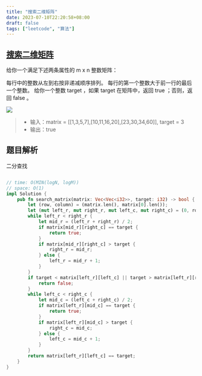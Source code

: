 ```yaml
---
title: "搜索二维矩阵"
date: 2023-07-10T22:20:58+08:00
draft: false
tags: ["leetcode", "算法"]
---
```


## [搜索二维矩阵](https://leetcode.cn/problems/search-a-2d-matrix/)

给你一个满足下述两条属性的 m x n 整数矩阵：

每行中的整数从左到右按非递减顺序排列。
每行的第一个整数大于前一行的最后一个整数。
给你一个整数 target ，如果 target 在矩阵中，返回 true ；否则，返回 false 。

![](https://assets.leetcode.com/uploads/2020/10/05/mat.jpg)


>- 输入：matrix = [[1,3,5,7],[10,11,16,20],[23,30,34,60]], target = 3
>- 输出：true

## 题目解析

二分查找

```rust

// time: O(MIN(logN, logM))
// space: O(1)
impl Solution {
    pub fn search_matrix(matrix: Vec<Vec<i32>>, target: i32) -> bool {
        let (row, column) = (matrix.len(), matrix[0].len());
        let (mut left_r, mut right_r, mut left_c, mut right_c) = (0, row - 1, 0, column - 1);
        while left_r < right_r {
            let mid_r = (left_r + right_r) / 2;
            if matrix[mid_r][right_c] == target {
                return true;
            }
            if matrix[mid_r][right_c] > target {
                right_r = mid_r;
            } else {
                left_r = mid_r + 1;
            }
        }
        if target < matrix[left_r][left_c] || target > matrix[left_r][right_c] {
            return false;
        }
        while left_c < right_c {
            let mid_c = (left_c + right_c) / 2;
            if matrix[left_r][mid_c] == target {
                return true;
            }
            if matrix[left_r][mid_c] > target {
                right_c = mid_c;
            } else {
                left_c = mid_c + 1;
            }
        }
        return matrix[left_r][left_c] == target;
    }
}
```


